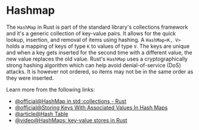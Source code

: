 # Hashmap

The `HashMap` in Rust is part of the standard library's collections framework and it's a generic collection of key-value pairs. It allows for the quick lookup, insertion, and removal of items using hashing. A `HashMap<K, V>` holds a mapping of keys of type `K` to values of type `V`. The keys are unique and when a key gets inserted for the second time with a different value, the new value replaces the old value. Rust's `HashMap` uses a cryptographically strong hashing algorithm which can help avoid denial-of-service (DoS) attacks. It is however not ordered, so items may not be in the same order as they were inserted.

Learn more from the following links:

- [@official@HashMap in std::collections - Rust](https://doc.rust-lang.org/std/collections/struct.HashMap.html)
- [@official@Storing Keys With Associated Values In Hash Maps](https://doc.rust-lang.org/book/ch08-03-hash-maps.html?highlight=hashmap#storing-keys-with-associated-values-in-hash-maps)
- [@article@Hash Table](https://en.wikipedia.org/wiki/Hash_table)
- [@video@HashMaps: key-value stores in Rust](https://www.youtube.com/watch?v=BfmSYuDdg8Q&t=26s&pp=ygUPaGFzaG1hcCBpbiBydXN0)
